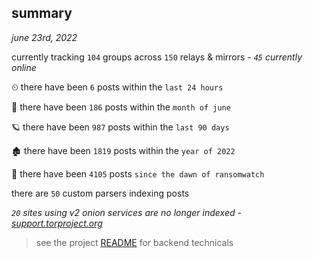 
## summary
_june 23rd, 2022_

currently tracking `104` groups across `150` relays & mirrors - _`45` currently online_

⏲ there have been `6` posts within the `last 24 hours`

🦈 there have been `186` posts within the `month of june`

🪐 there have been `987` posts within the `last 90 days`

🏚 there have been `1819` posts within the `year of 2022`

🦕 there have been `4105` posts `since the dawn of ransomwatch`

there are `50` custom parsers indexing posts

_`20` sites using v2 onion services are no longer indexed - [support.torproject.org](https://support.torproject.org/onionservices/v2-deprecation/)_

> see the project [README](https://github.com/joshhighet/ransomwatch#ransomwatch--) for backend technicals
